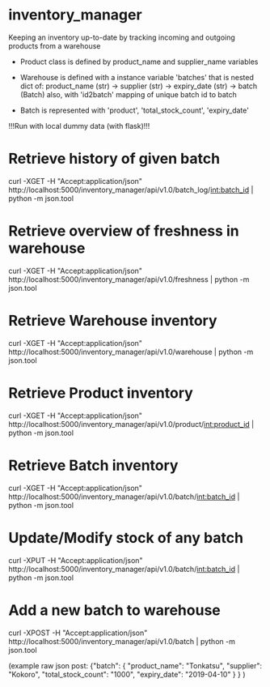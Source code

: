 # inventory_manager
Keeping an inventory up-to-date by tracking incoming and outgoing products from a warehouse

- Product class is defined by product_name and supplier_name variables

- Warehouse is defined with a instance variable 'batches' that is nested dict of:
product_name (str) -> supplier (str) -> expiry_date (str) -> batch (Batch)
also, with 'id2batch' mapping of unique batch id to batch

- Batch is represented with 'product', 'total_stock_count', 'expiry_date'


!!!Run with local dummy data (with flask)!!!

# Retrieve history of given batch
curl -XGET -H "Accept:application/json"  http://localhost:5000/inventory_manager/api/v1.0/batch_log/<int:batch_id> | python -m json.tool

# Retrieve overview of freshness in warehouse
curl -XGET -H "Accept:application/json"  http://localhost:5000/inventory_manager/api/v1.0/freshness | python -m json.tool

# Retrieve Warehouse inventory
curl -XGET -H "Accept:application/json"  http://localhost:5000/inventory_manager/api/v1.0/warehouse | python -m json.tool

# Retrieve Product inventory
curl -XGET -H "Accept:application/json"  http://localhost:5000/inventory_manager/api/v1.0/product/<int:product_id> | python -m json.tool

# Retrieve Batch inventory
curl -XGET -H "Accept:application/json"  http://localhost:5000/inventory_manager/api/v1.0/batch/<int:batch_id> | python -m json.tool

# Update/Modify stock of any batch
curl -XPUT -H "Accept:application/json"  http://localhost:5000/inventory_manager/api/v1.0/batch/<int:batch_id> | python -m json.tool



# Add a new batch to warehouse
curl -XPOST -H "Accept:application/json"  http://localhost:5000/inventory_manager/api/v1.0/batch | python -m json.tool

(example raw json post:
	{"batch":
		{
			"product_name": "Tonkatsu",
			"supplier": "Kokoro",
			"total_stock_count": "1000",
			"expiry_date": "2019-04-10"
		}
	}
)



